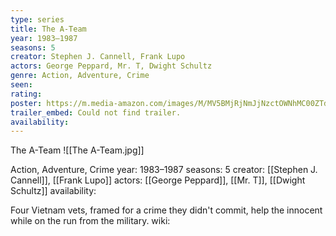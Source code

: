 ```yaml
---
type: series
title: The A-Team
year: 1983–1987
seasons: 5
creator: Stephen J. Cannell, Frank Lupo
actors: George Peppard, Mr. T, Dwight Schultz
genre: Action, Adventure, Crime
seen:
rating: 
poster: https://m.media-amazon.com/images/M/MV5BMjRjNmJjNzctOWNhMC00ZTdhLWExNDMtZTZiYjlmOWFlZDI5XkEyXkFqcGdeQXVyNjExODE1MDc@._V1_SX300.jpg
trailer_embed: Could not find trailer.
availability:
---
```

The A-Team
![[The A-Team.jpg]]

Action, Adventure, Crime
year: 1983–1987
seasons: 5
creator: [[Stephen J. Cannell]], [[Frank Lupo]]
actors: [[George Peppard]], [[Mr. T]], [[Dwight Schultz]]
availability:

Four Vietnam vets, framed for a crime they didn't commit, help the innocent while on the run from the military.
wiki: 


